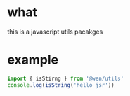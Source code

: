 # what
this is a javascript utils pacakges

# example
``` ts
import { isStirng } from '@wen/utils'
console.log(isString('hello jsr'))
```